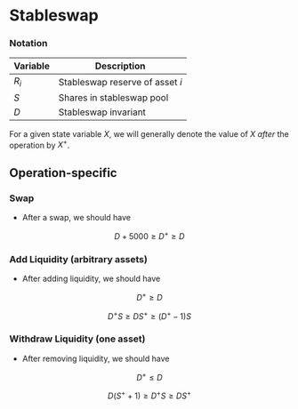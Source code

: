 # Stableswap

### Notation

| Variable | Description |
| --- | --- |
| $R_i$ | Stableswap reserve of asset $i$ |
| $S$ | Shares in stableswap pool |
| $D$ | Stableswap invariant |

For a given state variable $X$, we will generally denote the value of $X$ *after* the operation by $X^+$.

## Operation-specific

### Swap

- After a swap, we should have

$$
D + 5000 \geq D^+ \geq D
$$

### Add Liquidity (arbitrary assets)

- After adding liquidity, we should have

$$
D^+ \geq D
$$

$$
D^+ S \geq D S^+ \geq (D^+ - 1)S
$$

### Withdraw Liquidity (one asset)

- After removing liquidity, we should have

$$
D^+\leq D
$$

$$
D(S^+ + 1) \geq D^+ S \geq D S^+
$$
